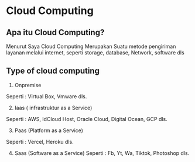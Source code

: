 # Cloud Computing


## Apa itu Cloud Computing?

Menurut Saya Cloud Computing Merupakan Suatu metode pengiriman layanan melalui internet, seperti storage, database, Network, software dls


## Type of cloud computing

1. Onpremise 
 
Seperti : Virtual Box, Vmware dls.

2. Iaas ( infrastruktur as a Service)
 
Seperti : AWS, IdCloud Host, Oracle Cloud, Digital Ocean, GCP dls.

3. Paas (Platform as a Service)

Seperti : Vercel, Heroku dls.

4. Saas (Software as a Service) 
Seperti : Fb, Yt, Wa, Tiktok, Photoshop dls.
